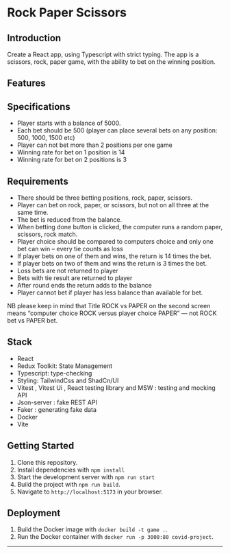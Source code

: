 # Rock Paper Scissors

## **Introduction**

Create a React app, using Typescript with strict typing.
The app is a scissors, rock, paper game, with the ability to bet on the winning position.

## Features

## Specifications

- Player starts with a balance of 5000.
- Each bet should be 500 (player can place several bets on any position: 500, 1000,
  1500 etc)
- Player can not bet more than 2 positions per one game
- Winning rate for bet on 1 position is 14
- Winning rate for bet on 2 positions is 3

## Requirements

- There should be three betting positions, rock, paper, scissors.
- Player can bet on rock, paper, or scissors, but not on all three at the same time.
- The bet is reduced from the balance.
- When betting done button is clicked, the computer runs a random paper, scissors,
  rock match.
- Player choice should be compared to computers choice and only one bet can win –
  every tie counts as loss
- If player bets on one of them and wins, the return is 14 times the bet.
- If player bets on two of them and wins the return is 3 times the bet.
- Loss bets are not returned to player
- Bets with tie result are returned to player
- After round ends the return adds to the balance
- Player cannot bet if player has less balance than available for bet.

NB please keep in mind that Title ROCK vs PAPER on the second screen means “computer choice ROCK versus player choice PAPER” — not ROCK bet vs PAPER bet.

## Stack

- React
- Redux Toolkit: State Management
- Typescript: type-checking
- Styling: TailwindCss and ShadCn/UI
- Vitest , Vitest Ui , React testing library and MSW : testing and mocking API
- Json-server : fake REST API
- Faker : generating fake data
- Docker
- Vite

## Getting Started

1. Clone this repository.
2. Install dependencies with `npm install`
3. Start the development server with `npm run start`
4. Build the project with `npm run build`.
5. Navigate to `http://localhost:5173` in your browser.

## Deployment

1. Build the Docker image with `docker build -t game .`.
2. Run the Docker container with `docker run -p 3000:80 covid-project`.

---
